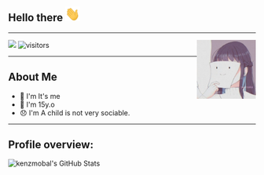 ## Hello there <img src="https://raw.githubusercontent.com/kenzmobal/kenzmobal/main/assets/wave1.gif" width="30" height="30">
___
<img src="https://raw.githubusercontent.com/kenzmobal/kenzmobal/main/assets/IMG_20201112_031231_558.jpg" width="120" height="120" align="right">

<a href="https://t.me/todayisshitday"> <img src="https://img.shields.io/badge/Telegram-blue?style=social&logo=Telegram" /></a>
![visitors](https://visitor-badge.laobi.icu/badge?page_id=kenzmobal)
___

## **About Me**

- 🌱 I'm It's me
- 🌷 I'm 15y.o 
- 😞 I'm A child is not very sociable.
----
## **Profile overview:**
![kenzmobal's GitHub Stats](https://github-readme-stats.vercel.app/api?username=kenzmobal&show_icons=true)
